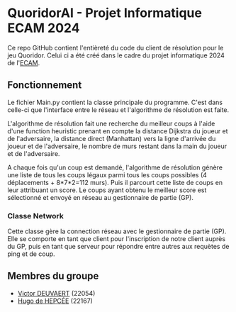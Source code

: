 # QuoridorAI - Projet Informatique ECAM 2024
Ce repo GitHub contient l'entièreté du code du client de résolution pour le jeu Quoridor. Celui ci a été créé dans le cadre du projet informatique 2024 de l'[ECAM](https://www.ecam.be/).

## Fonctionnement
Le fichier Main.py contient la classe principale du programme. C'est dans celle-ci que l'interface entre le réseau et l'algorithme de résolution est faite.

L'algorithme de résolution fait une recherche du meilleur coups à l'aide d'une function heuristic prenant en compte la distance Dijkstra du joueur et de l'adversaire, la distance direct (Manhattan) vers la ligne d'arrivée du joueur et de l'adversaire, le nombre de murs restant dans la main du joueur et de l'adversaire.

A chaque fois qu'un coup est demandé, l'algorithme de résolution génère une liste de tous les coups légaux parmi tous les coups possibles (4 déplacements + 8\*7\*2=112 murs).
Puis il parcourt cette liste de coups en leur attribuant un score. Le coups ayant obtenu le meilleur score est sélectionné et envoyé en réseau au gestionnaire de partie (GP).

### Classe Network
Cette classe gère la connection réseau avec le gestionnaire de partie (GP). Elle se comporte en tant que client pour l'inscription de notre client auprès du GP, puis en tant que serveur pour répondre entre autres aux requètes de ping et de coup.





## Membres du groupe
 - [Victor DEUVAERT](https://github.com/22054) (22054)
 - [Hugo de HEPCÉE](https://github.com/hctel) (22167) 
